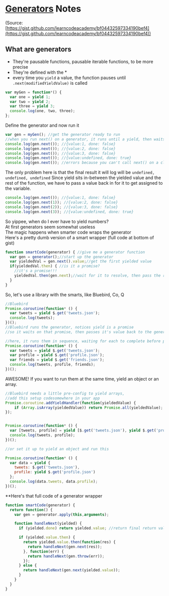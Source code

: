 # [Generators](https://www.youtube.com/watch?v=QO07THdLWQo) Notes

(Source: [https://gist.github.com/learncodeacademy/bf04432597334190bef4](https://gist.github.com/learncodeacademy/bf04432597334190bef4))

## What are generators

- They're pausable functions, pausable iterable functions, to be more precise
- They're defined with the *
- every time you `yield` a value, the function pauses until `.next(modifiedYieldValue)` is called


```javascript
var myGen = function*() {
  var one = yield 1;
  var two = yield 2;
  var three = yield 3;
  console.log(one, two, three);
};
```
Define the generator and now run it
```javascript
var gen = myGen(); //get the generator ready to run
//when you run next() on a generator, it runs until a yield, then waits until next() is called again
console.log(gen.next()); //{value:1, done: false}
console.log(gen.next()); //{value:2, done: false}
console.log(gen.next()); //{value:3, done: false}
console.log(gen.next()); //{value:undefined, done: true}
console.log(gen.next()); //errors because you can't call next() on a closed generator
```
The only problem here is that the final result it will log will be `undefined, undefined, undefined`
Since yield sits in-between the yielded value and the rest of the function,
we have to pass a value back in for it to get assigned to the variable.
```javascript
console.log(gen.next()); //{value:1, done: false}
console.log(gen.next(1)); //{value:2, done: false}
console.log(gen.next(2)); //{value:3, done: false}
console.log(gen.next(3)); //{value:undefined, done: true}
```
So yippee, when do I ever have to yield numbers?<br/>
At first generators seem somewhat useless<br/>
The magic happens when smarter code wraps the generator<br/>
Here's a pretty dumb version of a smart wrapper (full code at bottom of gist)
```javascript
function smartCode(generator) { //give me a generator function
  var gen = generator();//start up the generator
  var yieldedVal = gen.next().value;//get the first yielded value
  if(yieldedVal.then) { //is it a promise?
    //it's a promise!!!
    yieldedVal.then(gen.next);//wait for it to resolve, then pass the resolved value back in
  }
}
```

So, let's use a library with the smarts, like Bluebird, Co, Q
```javascript
//Bluebird
Promise.coroutine(function* () {
  var tweets = yield $.get('tweets.json');
  console.log(tweets);
})();
//Bluebird runs the generator, notices yield is a promise
//so it waits on that promise, then passes it's value back to the generator when complete

//here, it runs them in sequence, waiting for each to complete before proceeding
Promise.coroutine(function* () {
  var tweets = yield $.get('tweets.json');
  var profile = yield $.get('profile.json');
  var friends = yield $.get('friends.json');
  console.log(tweets, profile, friends);
})();
```

AWESOME!
If you want to run them at the same time, yield an object or an array.
```javascript
//Bluebird needs a little pre-config to yield arrays,
//add this setup codesomewhere in your app
Promise.coroutine.addYieldHandler(function(yieldedValue) {
    if (Array.isArray(yieldedValue)) return Promise.all(yieldedValue);
});


Promise.coroutine(function* () {
  var [tweets, profile] = yield [$.get('tweets.json'), yield $.get('profile.json')];
  console.log(tweets, profile);
})();

//or set it up to yield an object and run this

Promise.coroutine(function* () {
  var data = yield {
    tweets: $.get('tweets.json'),
    profile: yield $.get('profile.json')
  };
  console.log(data.tweets, data.profile);
})();
```


**Here's that full code of a generator wrapper
```javascript
function smartCode(generator) {
  return function() {
    var gen = generator.apply(this,arguments);

    function handleNext(yielded) {
      if (yielded.done) return yielded.value; //return final return value

      if (yielded.value.then) {
        return yielded.value.then(function(res) {
          return handleNext(gen.next(res));
        }, function(err) {
          return handleNext(gen.throw(err));
        });
      } else {
        return handleNext(gen.next(yielded.value));
      }
    }
  }
}
```
